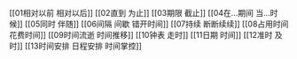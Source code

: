 [[01相对以前 相对以后]]
[[02直到 为止]]
[[03期限 截止]]
[[04在…期间 当…时候]]
[[05同时 伴随]]
[[06间隔 间歇 错开时间]]
[[07持续 断断续续]]
[[08占用时间 花费时间]]
[[09时间流逝 时间推移]]
[[10钟表 走时]]
[[11日期 时间]]
[[12准时 及时]]
[[13时间安排 日程安排 时间掌控]]
